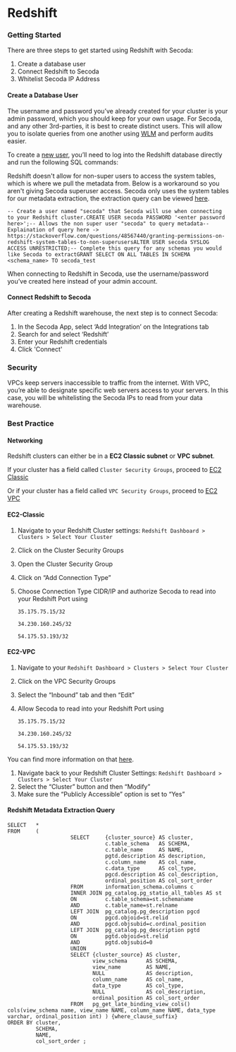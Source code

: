 # Redshift

### **Getting Started** <a href="#h_f363077fb9" id="h_f363077fb9"></a>

There are three steps to get started using Redshift with Secoda:

1. Create a database user
2. Connect Redshift to Secoda
3. Whitelist Secoda IP Address

#### **Create a Database User** <a href="#h_b3c3711b1d" id="h_b3c3711b1d"></a>

The username and password you’ve already created for your cluster is your admin password, which you should keep for your own usage. For Secoda, and any other 3rd-parties, it is best to create distinct users. This will allow you to isolate queries from one another using [WLM](http://docs.aws.amazon.com/redshift/latest/dg/c\_workload\_mngmt\_classification.html) and perform audits easier.

To create a [new user](http://docs.aws.amazon.com/redshift/latest/dg/r\_Users.html), you’ll need to log into the Redshift database directly and run the following SQL commands:

Redshift doesn't allow for non-super users to access the system tables, which is where we pull the metadata from. Below is a workaround so you aren't giving Secoda superuser access. Secoda only uses the system tables for our metadata extraction, the extraction query can be viewed [here](https://www.notion.so/Redshift-4a22df9ed18b4a6cb35eefd418f65727).

```
-- Create a user named "secoda" that Secoda will use when connecting to your Redshift cluster.CREATE USER secoda PASSWORD '<enter password here>';-- Allows the non super user "secoda" to query metadata-- Explaination of query here -> https://stackoverflow.com/questions/48567440/granting-permissions-on-redshift-system-tables-to-non-superusersALTER USER secoda SYSLOG ACCESS UNRESTRICTED;-- Complete this query for any schemas you would like Secoda to extractGRANT SELECT ON ALL TABLES IN SCHEMA <schema_name> TO secoda_test
```

When connecting to Redshift in Secoda, use the username/password you’ve created here instead of your admin account.

#### **Connect Redshift to Secoda** <a href="#h_53d550377e" id="h_53d550377e"></a>

After creating a Redshift warehouse, the next step is to connect Secoda:

1. In the Secoda App, select ‘Add Integration’ on the Integrations tab
2. Search for and select ‘Redshift’
3. Enter your Redshift credentials
4. Click 'Connect'

### **Security** <a href="#h_317efbf748" id="h_317efbf748"></a>

VPCs keep servers inaccessible to traffic from the internet. With VPC, you’re able to designate specific web servers access to your servers. In this case, you will be whitelisting the Secoda IPs to read from your data warehouse.

### **Best Practice** <a href="#h_61b5b414fd" id="h_61b5b414fd"></a>

#### **Networking** <a href="#h_88c5c0ac60" id="h_88c5c0ac60"></a>

Redshift clusters can either be in a **EC2 Classic subnet** or **VPC subnet**.

If your cluster has a field called `Cluster Security Groups`, proceed to [EC2 Classic](https://docs/connections/storage/catalog/redshift/#ec2-classic)

Or if your cluster has a field called `VPC Security Groups`, proceed to [EC2 VPC](https://segment.com/docs/connections/storage/catalog/redshift/#ec2-vpc)

#### **EC2-Classic** <a href="#h_3664c35de1" id="h_3664c35de1"></a>

1. Navigate to your Redshift Cluster settings: `Redshift Dashboard > Clusters > Select Your Cluster`
2. Click on the Cluster Security Groups
3. Open the Cluster Security Group
4. Click on “Add Connection Type”
5.  Choose Connection Type CIDR/IP and authorize Secoda to read into your Redshift Port using

    `35.175.75.15/32`

    `34.230.160.245/32`

    `54.175.53.193/32`

#### **EC2-VPC** <a href="#h_74f90aa17e" id="h_74f90aa17e"></a>

1. Navigate to your `Redshift Dashboard > Clusters > Select Your Cluster`
2. Click on the VPC Security Groups
3. Select the “Inbound” tab and then “Edit”
4.  Allow Secoda to read into your Redshift Port using

    `35.175.75.15/32`

    `34.230.160.245/32`

    `54.175.53.193/32`

You can find more information on that [here](http://docs.aws.amazon.com/redshift/latest/mgmt/managing-clusters-vpc.html).

1. Navigate back to your Redshift Cluster Settings: `Redshift Dashboard > Clusters > Select Your Cluster`
2. Select the “Cluster” button and then “Modify”
3. Make sure the “Publicly Accessible” option is set to “Yes”

#### Redshift Metadata Extraction Query <a href="#h_8ec7d234fc" id="h_8ec7d234fc"></a>

```
SELECT   *
FROM     (
                    SELECT     {cluster_source} AS cluster,
                               c.table_schema   AS SCHEMA,
                               c.table_name     AS NAME,
                               pgtd.description AS description,
                               c.column_name    AS col_name,
                               c.data_type      AS col_type,
                               pgcd.description AS col_description,
                               ordinal_position AS col_sort_order
                    FROM       information_schema.columns c
                    INNER JOIN pg_catalog.pg_statio_all_tables AS st
                    ON         c.table_schema=st.schemaname
                    AND        c.table_name=st.relname
                    LEFT JOIN  pg_catalog.pg_description pgcd
                    ON         pgcd.objoid=st.relid
                    AND        pgcd.objsubid=c.ordinal_position
                    LEFT JOIN  pg_catalog.pg_description pgtd
                    ON         pgtd.objoid=st.relid
                    AND        pgtd.objsubid=0
                    UNION
                    SELECT {cluster_source} AS cluster,
                           view_schema      AS SCHEMA,
                           view_name        AS NAME,
                           NULL             AS description,
                           column_name      AS col_name,
                           data_type        AS col_type,
                           NULL             AS col_description,
                           ordinal_position AS col_sort_order
                    FROM   pg_get_late_binding_view_cols() cols(view_schema name, view_name NAME, column_name NAME, data_type varchar, ordinal_position int) ) {where_clause_suffix}
ORDER BY cluster,
         SCHEMA,
         NAME,
         col_sort_order ;
```
